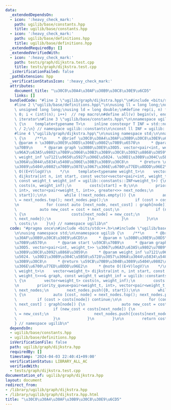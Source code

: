 ```yaml
---
data:
  _extendedDependsOn:
  - icon: ':heavy_check_mark:'
    path: ugilib/base/constants.hpp
    title: ugilib/base/constants.hpp
  - icon: ':heavy_check_mark:'
    path: ugilib/base/definitions.hpp
    title: ugilib/base/definitions.hpp
  _extendedRequiredBy: []
  _extendedVerifiedWith:
  - icon: ':heavy_check_mark:'
    path: tests/graph/dijkstra.test.cpp
    title: tests/graph/dijkstra.test.cpp
  _isVerificationFailed: false
  _pathExtension: hpp
  _verificationStatusIcon: ':heavy_check_mark:'
  attributes:
    document_title: "\u30C0\u30A4\u30AF\u30B9\u30C8\u30E9\u6CD5"
    links: []
  bundledCode: "#line 2 \"ugilib/graph/dijkstra.hpp\"\n#include <bits/stdc++.h>\n\
    #line 2 \"ugilib/base/definitions.hpp\"\n\nusing ll = long long;\nusing ull =\
    \ unsigned long long;\nusing ld = long double;\n#define rep(i, n) for(int i =\
    \ 0; i < (int)(n); i++)  // rep macro\n#define all(v) begin(v), end(v)  // all\
    \ iterator\n#line 3 \"ugilib/base/constants.hpp\"\n\nnamespace ugilib::constants\
    \ {\n    template<typename T>\n    inline constexpr T INF = std::numeric_limits<T>::max()\
    \ / 2;\n} // namespace ugilib::constants\n\nconst ll INF = ugilib::constants::INF<ll>;\n\
    #line 4 \"ugilib/graph/dijkstra.hpp\"\n\nusing namespace std;\n\nnamespace ugilib\
    \ {\n    /**\n     * @brief \u30C0\u30A4\u30AF\u30B9\u30C8\u30E9\u6CD5\n     *\
    \ @param n \u30B0\u30E9\u30D5\u306E\u9802\u70B9\u6570\n     * @param start \u59CB\
    \u70B9\n     * @param graph \u30B0\u30E9\u30D5. vector<pair<int, weight_t>> \u3067\
    \u96A3\u63A5\u9802\u70B9\u3068\u30B3\u30B9\u30C8\u3092\u8868\u3059\n     * @param\
    \ weight_inf \u7121\u9650\u5927\u306E\u5024. \u30D1\u30B9\u304C\u5B58\u5728\u3057\
    \u306A\u3044\u5834\u5408\u306E\u30B3\u30B9\u30C8\n     * @return \u59CB\u70B9\u304B\
    \u3089\u5404\u9802\u70B9\u307E\u3067\u306E\u6700\u77ED\u8DDD\u96E2\n     * @note\
    \ O((E+V)logV)\n    */\n    template<typename weight_t>\n    vector<weight_t>\
    \ dijkstra(int n, int start, const vector<vector<pair<int, weight_t>>>& graph,\
    \ const weight_t weight_inf = ugilib::constants::INF<weight_t>) {\n        vector<weight_t>\
    \ costs(n, weight_inf);\n        costs[start] = 0;\n\n        priority_queue<pair<weight_t,\
    \ int>, vector<pair<weight_t, int>>, greater<>> next_nodes;\n        next_nodes.push({0,\
    \ start});\n\n        while (!next_nodes.empty()) {\n            auto [cost, node]\
    \ = next_nodes.top(); next_nodes.pop();\n            if (cost > costs[node]) continue;\n\
    \n            for (const auto [next_node, next_cost] : graph[node]) {\n      \
    \          auto new_cost = cost + next_cost;\n                if (new_cost < costs[next_node])\
    \ {\n                    costs[next_node] = new_cost;\n                    next_nodes.push({costs[next_node],\
    \ next_node});\n                }\n            }\n        }\n\n        return\
    \ costs;\n    }\n} // namespace ugilib\n"
  code: "#pragma once\n#include <bits/stdc++.h>\n#include \"ugilib/base/constants.hpp\"\
    \n\nusing namespace std;\n\nnamespace ugilib {\n    /**\n     * @brief \u30C0\u30A4\
    \u30AF\u30B9\u30C8\u30E9\u6CD5\n     * @param n \u30B0\u30E9\u30D5\u306E\u9802\
    \u70B9\u6570\n     * @param start \u59CB\u70B9\n     * @param graph \u30B0\u30E9\
    \u30D5. vector<pair<int, weight_t>> \u3067\u96A3\u63A5\u9802\u70B9\u3068\u30B3\
    \u30B9\u30C8\u3092\u8868\u3059\n     * @param weight_inf \u7121\u9650\u5927\u306E\
    \u5024. \u30D1\u30B9\u304C\u5B58\u5728\u3057\u306A\u3044\u5834\u5408\u306E\u30B3\
    \u30B9\u30C8\n     * @return \u59CB\u70B9\u304B\u3089\u5404\u9802\u70B9\u307E\u3067\
    \u306E\u6700\u77ED\u8DDD\u96E2\n     * @note O((E+V)logV)\n    */\n    template<typename\
    \ weight_t>\n    vector<weight_t> dijkstra(int n, int start, const vector<vector<pair<int,\
    \ weight_t>>>& graph, const weight_t weight_inf = ugilib::constants::INF<weight_t>)\
    \ {\n        vector<weight_t> costs(n, weight_inf);\n        costs[start] = 0;\n\
    \n        priority_queue<pair<weight_t, int>, vector<pair<weight_t, int>>, greater<>>\
    \ next_nodes;\n        next_nodes.push({0, start});\n\n        while (!next_nodes.empty())\
    \ {\n            auto [cost, node] = next_nodes.top(); next_nodes.pop();\n   \
    \         if (cost > costs[node]) continue;\n\n            for (const auto [next_node,\
    \ next_cost] : graph[node]) {\n                auto new_cost = cost + next_cost;\n\
    \                if (new_cost < costs[next_node]) {\n                    costs[next_node]\
    \ = new_cost;\n                    next_nodes.push({costs[next_node], next_node});\n\
    \                }\n            }\n        }\n\n        return costs;\n    }\n\
    } // namespace ugilib\n"
  dependsOn:
  - ugilib/base/constants.hpp
  - ugilib/base/definitions.hpp
  isVerificationFile: false
  path: ugilib/graph/dijkstra.hpp
  requiredBy: []
  timestamp: '2024-04-03 22:40:41+09:00'
  verificationStatus: LIBRARY_ALL_AC
  verifiedWith:
  - tests/graph/dijkstra.test.cpp
documentation_of: ugilib/graph/dijkstra.hpp
layout: document
redirect_from:
- /library/ugilib/graph/dijkstra.hpp
- /library/ugilib/graph/dijkstra.hpp.html
title: "\u30C0\u30A4\u30AF\u30B9\u30C8\u30E9\u6CD5"
---
```

